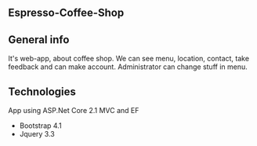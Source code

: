 ## Espresso-Coffee-Shop

## General info
It's web-app, about coffee shop. We can see menu, location, contact, take feedback and can make account. Administrator can change stuff in menu.

## Technologies
App using ASP.Net Core 2.1 MVC and EF 
* Bootstrap 4.1
* Jquery 3.3


